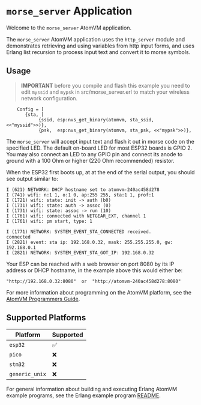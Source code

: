 <!---
  Copyright 2019-2020 Davide Bettio <davide@uninstall.it>

  SPDX-License-Identifier: Apache-2.0 OR LGPL-2.1-or-later
-->

# `morse_server` Application

Welcome to the `morse_server` AtomVM application.

The `morse_server` AtomVM application uses the `http_server` module and demonstrates retrieving and using variables from http input forms, and uses Erlang list recursion to process input text and convert it to morse symbols.

## Usage

> **IMPORTANT** before you compile and flash this example you need to edit `myssid` and `mypsk` in src/morse_server.erl to match your wireless network configuration.
```
    Config = [
       {sta, [
            {ssid, esp:nvs_get_binary(atomvm, sta_ssid, <<"myssid">>)},
            {psk,  esp:nvs_get_binary(atomvm, sta_psk, <<"mypsk">>)},
```

The `morse_server` will accept input text and flash it out in morse code on the specified LED.  The default on-board LED for most ESP32 boards is GPIO 2.  You may also connect an LED to any GPIO pin and connect its anode to ground with a 100 Ohm or higher (220 Ohm recommended) resistor.

When the ESP32 first boots up, at at the end of the serial output, you should see output similar to:

    I (621) NETWORK: DHCP hostname set to atomvm-240ac458d278
    I (741) wifi: n:1 1, o:1 0, ap:255 255, sta:1 1, prof:1
    I (1721) wifi: state: init -> auth (b0)
    I (1731) wifi: state: auth -> assoc (0)
    I (1731) wifi: state: assoc -> run (10)
    I (1761) wifi: connected with NETGEAR_EXT, channel 1
    I (1761) wifi: pm start, type: 1

    I (1771) NETWORK: SYSTEM_EVENT_STA_CONNECTED received.
    connected
    I (2821) event: sta ip: 192.168.0.32, mask: 255.255.255.0, gw: 192.168.0.1
    I (2821) NETWORK: SYSTEM_EVENT_STA_GOT_IP: 192.168.0.32

Your ESP can be reached with a web browser on port 8080 by its IP address or DHCP hostname, in the example above this would either be:

    "http://192.168.0.32:8080"  or  "http://atomvm-240ac458d278:8080"

For more information about programming on the AtomVM platform, see the [AtomVM Programmers Guide](https://www.atomvm.net/doc/master/programmers-guide.html).

## Supported Platforms

| Platform       | Supported |
|----------------|-----------|
| `esp32`        |    ✅     |
| `pico`         |    ❌     |
| `stm32`        |    ❌     |
| `generic_unix` |    ❌     |

For general information about building and executing Erlang AtomVM example programs, see the Erlang example program [README](../../erlang/README.md).
